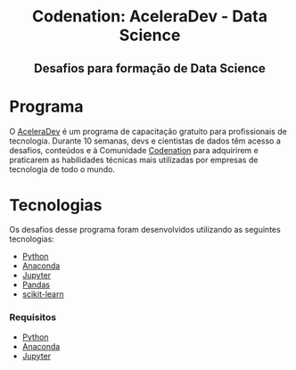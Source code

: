 

<h1 align="center">
  Codenation: AceleraDev - Data Science
</h1>

<h2 align="center">
  Desafios para formação de Data Science
</h2>

# Programa

O [AceleraDev](https://www.codenation.dev/aceleradev/ds-online-1/) é um programa de capacitação gratuito para profissionais de tecnologia. Durante 10 semanas, devs e cientistas de dados têm acesso a desafios, conteúdos e à Comunidade [Codenation](https://www.codenation.dev/) para adquirirem e praticarem as habilidades técnicas mais utilizadas por empresas de tecnologia de todo o mundo.

# Tecnologias

Os desafios desse programa foram desenvolvidos utilizando as seguintes tecnologias:

- [Python](https://www.python.org/)
- [Anaconda](https://www.anaconda.com/)
- [Jupyter](https://jupyter.org/)
- [Pandas](https://pandas.pydata.org/)
- [scikit-learn](https://scikit-learn.org/stable/)

### Requisitos

- [Python](https://www.python.org/)
- [Anaconda](https://www.anaconda.com/)
- [Jupyter](https://jupyter.org/)

